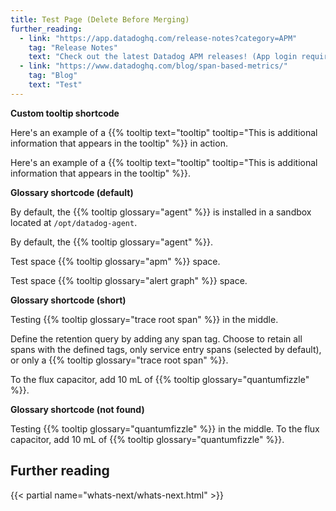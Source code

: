 ```yaml
---
title: Test Page (Delete Before Merging)
further_reading:
  - link: "https://app.datadoghq.com/release-notes?category=APM"
    tag: "Release Notes"
    text: "Check out the latest Datadog APM releases! (App login required)"
  - link: "https://www.datadoghq.com/blog/span-based-metrics/"
    tag: "Blog"
    text: "Test"
---
```

**Custom tooltip shortcode**

Here's an example of a {{% tooltip text="tooltip" tooltip="This is additional information that appears in the tooltip" %}} in action.

Here's an example of a {{% tooltip text="tooltip" tooltip="This is additional information that appears in the tooltip" %}}.

**Glossary shortcode (default)**

By default, the {{% tooltip glossary="agent" %}} is installed in a sandbox located at `/opt/datadog-agent`.

By default, the {{% tooltip glossary="agent" %}}.

Test space {{% tooltip glossary="apm" %}} space.

Test space {{% tooltip glossary="alert graph" %}} space.


**Glossary shortcode (short)**

Testing {{% tooltip glossary="trace root span" %}} in the middle.

Define the retention query by adding any span tag. Choose to retain all spans with the defined tags, only service entry spans (selected by default), or only a {{% tooltip glossary="trace root span" %}}.

To the flux capacitor, add 10 mL of {{% tooltip glossary="quantumfizzle" %}}.

**Glossary shortcode (not found)**

Testing {{% tooltip glossary="quantumfizzle" %}} in the middle.
To the flux capacitor, add 10 mL of {{% tooltip glossary="quantumfizzle" %}}.

## Further reading

{{< partial name="whats-next/whats-next.html" >}}